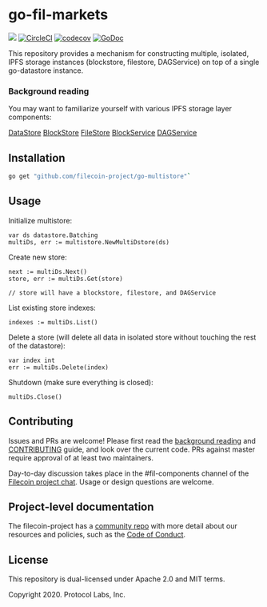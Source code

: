 # go-fil-markets
[![](https://img.shields.io/badge/made%20by-Protocol%20Labs-blue.svg?style=flat-square)](http://ipn.io)
[![CircleCI](https://circleci.com/gh/filecoin-project/go-multistore.svg?style=svg)](https://circleci.com/gh/filecoin-project/go-multistore)
[![codecov](https://codecov.io/gh/filecoin-project/go-multistore/branch/master/graph/badge.svg)](https://codecov.io/gh/filecoin-project/go-multistore)
[![GoDoc](https://godoc.org/github.com/filecoin-project/go-multistore?status.svg)](https://godoc.org/github.com/filecoin-project/go-multistore)

This repository provides a mechanism for constructing multiple, isolated, IPFS storage instances (blockstore, filestore, DAGService) on top of a single
go-datastore instance.

### Background reading

You may want to familiarize yourself with various IPFS storage layer components:

[DataStore](https://github.com/ipfs/go-datastore)
[BlockStore](https://github.com/ipfs/go-ipfs-blockstore)
[FileStore](https://github.com/ipfs/go-filestore)
[BlockService](https://github.com/ipfs/go-blockservice)
[DAGService](https://github.com/ipfs/go-ipld-format/blob/master/merkledag.go)

## Installation
```bash
go get "github.com/filecoin-project/go-multistore"`
```

## Usage

Initialize multistore:

```golang
var ds datastore.Batching
multiDs, err := multistore.NewMultiDstore(ds)
```

Create new store:

```golang
next := multiDs.Next()
store, err := multiDs.Get(store)

// store will have a blockstore, filestore, and DAGService
```

List existing store indexes:

```golang
indexes := multiDs.List()
```

Delete a store (will delete all data in isolated store without touching the rest of the datastore):

```golang
var index int
err := multiDs.Delete(index)
```

Shutdown (make sure everything is closed):

```golang
multiDs.Close()
```

## Contributing
Issues and PRs are welcome! Please first read the [background reading](#background-reading) and [CONTRIBUTING](./CONTRIBUTING.md) guide, and look over the current code. PRs against master require approval of at least two maintainers. 

Day-to-day discussion takes place in the #fil-components channel of the [Filecoin project chat](https://github.com/filecoin-project/community#chat). Usage or design questions are welcome.

## Project-level documentation
The filecoin-project has a [community repo](https://github.com/filecoin-project/community) with more detail about our resources and policies, such as the [Code of Conduct](https://github.com/filecoin-project/community/blob/master/CODE_OF_CONDUCT.md).

## License
This repository is dual-licensed under Apache 2.0 and MIT terms.

Copyright 2020. Protocol Labs, Inc.

